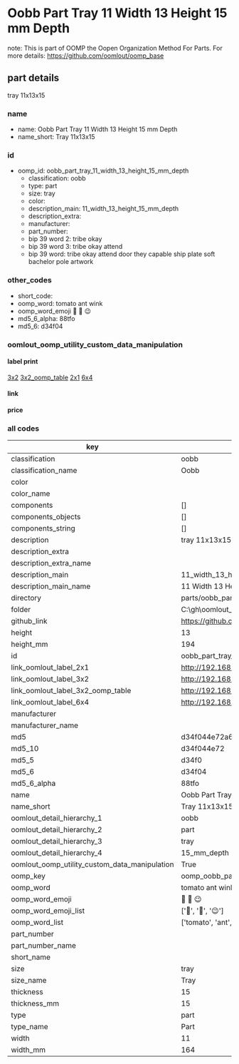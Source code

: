 # Oobb Part Tray 11 Width 13 Height 15 mm Depth  

note: This is part of OOMP the Oopen Organization Method For Parts. For more details: https://github.com/oomlout/oomp_base

##  part details
  



tray 11x13x15



### name
* name: Oobb Part Tray 11 Width 13 Height 15 mm Depth
* name_short: Tray 11x13x15 
### id
* oomp_id: oobb_part_tray_11_width_13_height_15_mm_depth
  * classification: oobb
  * type: part
  * size: tray
  * color: 
  * description_main: 11_width_13_height_15_mm_depth
  * description_extra: 
  * manufacturer: 
  * part_number: 
  * bip 39 word 2: tribe okay
  * bip 39 word 3: tribe okay attend
  * bip 39 word: tribe okay attend door they capable ship plate soft bachelor pole artwork

### other_codes
* short_code: 
* oomp_word: tomato ant wink
* oomp_word_emoji :tomato: :ant: :wink:
* md5_6_alpha: 88tfo
* md5_6: d34f04






### oomlout_oomp_utility_custom_data_manipulation
#### label print
[3x2](http://192.168.1.245:1112/?label=oomp%2088tfo)
[3x2_oomp_table](http://192.168.1.108:1112/?label=oomp%2088tfo)
[2x1](http://192.168.1.242:1112/?label=oomp%2088tfo)
[6x4](http://192.168.1.55:1112/?label=oomp%2088tfo)    

#### link

                              

#### price







### all codes 
| key | value |  
| --- | --- |  
| classification | oobb |  
| classification_name | Oobb |  
| color |  |  
| color_name |  |  
| components | [] |  
| components_objects | [] |  
| components_string | [] |  
| description | tray 11x13x15 |  
| description_extra |  |  
| description_extra_name |  |  
| description_main | 11_width_13_height_15_mm_depth |  
| description_main_name | 11 Width 13 Height 15 mm Depth |  
| directory | parts/oobb_part_tray_11_width_13_height_15_mm_depth |  
| folder | C:\gh\oomlout_oobb_version_4_generated_parts\parts\oobb_part_tray_11_width_13_height_15_mm_depth |  
| github_link | https://github.com/oomlout/oomlout_oomp_part_src/tree/main/parts/oobb_part_tray_11_width_13_height_15_mm_depth |  
| height | 13 |  
| height_mm | 194 |  
| id | oobb_part_tray_11_width_13_height_15_mm_depth |  
| link_oomlout_label_2x1 | http://192.168.1.242:1112/?label=oomp%2088tfo |  
| link_oomlout_label_3x2 | http://192.168.1.245:1112/?label=oomp%2088tfo |  
| link_oomlout_label_3x2_oomp_table | http://192.168.1.108:1112/?label=oomp%2088tfo |  
| link_oomlout_label_6x4 | http://192.168.1.55:1112/?label=oomp%2088tfo |  
| manufacturer |  |  
| manufacturer_name |  |  
| md5 | d34f044e72a638c087f044161d267f42 |  
| md5_10 | d34f044e72 |  
| md5_5 | d34f0 |  
| md5_6 | d34f04 |  
| md5_6_alpha | 88tfo |  
| name | Oobb Part Tray 11 Width 13 Height 15 mm Depth |  
| name_short | Tray 11x13x15  |  
| oomlout_detail_hierarchy_1 | oobb |  
| oomlout_detail_hierarchy_2 | part |  
| oomlout_detail_hierarchy_3 | tray |  
| oomlout_detail_hierarchy_4 | 15_mm_depth |  
| oomlout_oomp_utility_custom_data_manipulation | True |  
| oomp_key | oomp_oobb_part_tray_11_width_13_height_15_mm_depth |  
| oomp_word | tomato ant wink |  
| oomp_word_emoji | :tomato: :ant: :wink: |  
| oomp_word_emoji_list | [':tomato:', ':ant:', ':wink:'] |  
| oomp_word_list | ['tomato', 'ant', 'wink'] |  
| part_number |  |  
| part_number_name |  |  
| short_name |  |  
| size | tray |  
| size_name | Tray |  
| thickness | 15 |  
| thickness_mm | 15 |  
| type | part |  
| type_name | Part |  
| width | 11 |  
| width_mm | 164 |  
